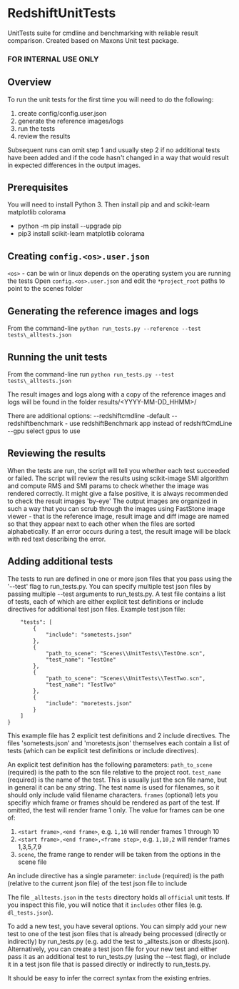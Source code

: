 # RedshiftUnitTests
 UnitTests suite for cmdline and benchmarking with reliable result comparison. 
 Created based on Maxons Unit test package. 
 
 ### FOR INTERNAL USE ONLY


## Overview

To run the unit tests for the first time you will need to do the following:
1. create config/config.user.json
2. generate the reference images/logs 
3. run the tests
4. review the results

Subsequent runs can omit step 1 and usually step 2 if no additional tests have been added and if the code hasn't changed in a way that would result in expected differences in the output images.


## Prerequisites
You will need to install Python 3. 
Then install pip and and scikit-learn matplotlib colorama
- python -m pip install --upgrade pip
- pip3 install scikit-learn matplotlib colorama


## Creating `config.<os>.user.json`

`<os>` - can be win or linux depends on the operating system you are running the tests
Open `config.<os>.user.json` and edit the `*project_root` paths to point to the scenes folder 


## Generating the reference images and logs

From the command-line
`python run_tests.py --reference --test tests\_alltests.json`


## Running the unit tests

From the command-line run
`python run_tests.py --test tests\_alltests.json`

The result images and logs along with a copy of the reference images and logs will be found in the folder results/<YYYY-MM-DD_HHMM>/

There are additional options:
--redshiftcmdline -default
--redshiftbenchmark - use redshiftBenchmark app instead of redshiftCmdLine
--gpu select gpus to use

## Reviewing the results

When the tests are run, the script will tell you whether each test succeeded or failed.
The script will review the results using scikit-image SMI algorithm and compute RMS and SMI params to check 
whether the image was rendered correctly. 
It might give a false positive, it is always recommended to check the result images 'by-eye'
The output images are organized in such a way that you can scrub through the images using FastStone image viewer - that is the reference image, result image and diff image are named so that they appear next to each other when the files are sorted alphabetically.
If an error occurs during a test, the result image will be black with red text describing the error.



## Adding additional tests

The tests to run are defined in one or more json files that you pass using the '--test' flag to run_tests.py.
You can specify multiple test json files by passing multiple --test <filename> arguments to run_tests.py.
A test file contains a list of tests, each of which are either explicit test definitions or include directives for additional test json files.
Example test json file:
```json{
	"tests": [
		{
			"include": "sometests.json"
		},
        {
            "path_to_scene": "Scenes\\UnitTests\\TestOne.scn",
            "test_name": "TestOne"
        },
		{
            "path_to_scene": "Scenes\\UnitTests\\TestTwo.scn",
            "test_name": "TestTwo"
        },
        {
			"include": "moretests.json"
		}
    ]
}
```
This example file has 2 explicit test definitions and 2 include directives.
The files 'sometests.json' and 'moretests.json' themselves each contain a list of tests (which can be explicit test definitions or include directives).

An explicit test definition has the following parameters:
`path_to_scene` (required) is the path to the scn file relative to the project root.
`test_name` (required) is the name of the test.  This is usually just the scn file name, but in general it can be any string.  The test name is used for filenames, so it should only include valid filename characters.
`frames` (optional) lets you specifiy which frame or frames should be rendered as part of the test.  If omitted, the test will render frame 1 only.  The value for frames can be one of:
  1. `<start frame>,<end frame>`, e.g. `1,10` will render frames 1 through 10
  2. `<start frame>,<end frame>,<frame step>`, e.g. `1,10,2` will render frames 1,3,5,7,9
  3. `scene`, the frame range to render will be taken from the options in the scene file

An include directive has a single parameter:
`include` (required) is the path (relative to the current json file) of the test json file to include

The file `_alltests.json` in the `tests` directory holds all `official` unit tests.
If you inspect this file, you will notice that it `includes` other files (e.g. `dl_tests.json`).

To add a new test, you have several options.
You can simply add your new test to one of the test json files that is already being processed (directly or indirectly) by run_tests.py (e.g. add the test to _alltests.json or dltests.json).
Alternatively, you can create a test json file for your new test and either pass it as an additional test to run_tests.py (using the --test flag), or include it in a test json file that is passed directly or indirectly to run_tests.py.

It should be easy to infer the correct syntax from the existing entries.


